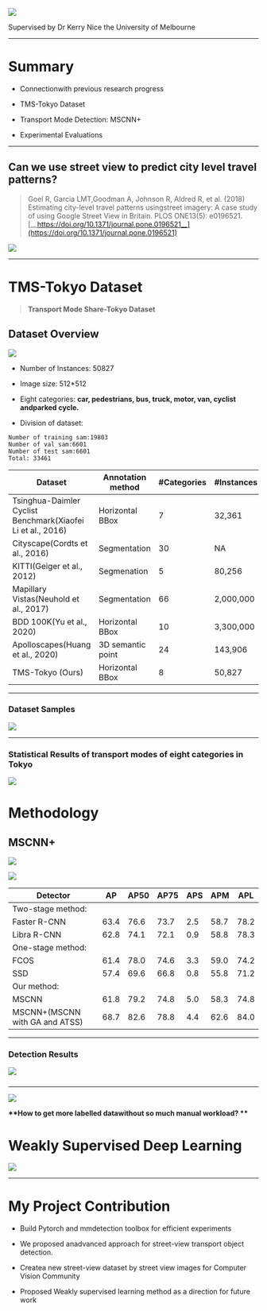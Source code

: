 ![](https://tcs.teambition.net/storage/111t15940627f4ff94eb138dc4e8b2058bb5?Signature=eyJhbGciOiJIUzI1NiIsInR5cCI6IkpXVCJ9.eyJBcHBJRCI6IjU5Mzc3MGZmODM5NjMyMDAyZTAzNThmMSIsIl9hcHBJZCI6IjU5Mzc3MGZmODM5NjMyMDAyZTAzNThmMSIsIl9vcmdhbml6YXRpb25JZCI6IiIsImV4cCI6MTU5MzU5MDYxMSwiaWF0IjoxNTkyOTg1ODExLCJyZXNvdXJjZSI6Ii9zdG9yYWdlLzExMXQxNTk0MDYyN2Y0ZmY5NGViMTM4ZGM0ZThiMjA1OGJiNSJ9.kH5aHHXGlA_tny5Gm63gtuLZ2x6Ia3PtSKFCyvlhx6c&download=image.png "")

Supervised by  Dr Kerry Nice the University of Melbourne

***

# Summary

- Connectionwith previous research progress

- TMS-Tokyo Dataset

- Transport Mode Detection: MSCNN+

- Experimental Evaluations

***

## Can we use street view to predict  city level travel patterns?

> Goel R, Garcia LMT,Goodman A, Johnson R, Aldred R, et al. (2018) Estimating city-level travel patterns usingstreet imagery: A case study of using Google Street View in Britain. PLOS ONE13(5): e0196521. [__https://doi.org/10.1371/journal.pone.0196521__](https://doi.org/10.1371/journal.pone.0196521)

![](https://tcs.teambition.net/storage/111t723db6e2a19281d286334fbca8b3095f?Signature=eyJhbGciOiJIUzI1NiIsInR5cCI6IkpXVCJ9.eyJBcHBJRCI6IjU5Mzc3MGZmODM5NjMyMDAyZTAzNThmMSIsIl9hcHBJZCI6IjU5Mzc3MGZmODM5NjMyMDAyZTAzNThmMSIsIl9vcmdhbml6YXRpb25JZCI6IiIsImV4cCI6MTU5MzU5MDYxMSwiaWF0IjoxNTkyOTg1ODExLCJyZXNvdXJjZSI6Ii9zdG9yYWdlLzExMXQ3MjNkYjZlMmExOTI4MWQyODYzMzRmYmNhOGIzMDk1ZiJ9.tlmxgZXe3dpLzmL-0nxjLddliloYCnTjJnaaSIqBAXI&download=image.png "")

***

# TMS-Tokyo Dataset

> **Transport Mode Share-Tokyo Dataset**

## Dataset Overview

![](https://tcs.teambition.net/storage/111t8f1849b9eaa6f1c31d7d9923ad08cad9?Signature=eyJhbGciOiJIUzI1NiIsInR5cCI6IkpXVCJ9.eyJBcHBJRCI6IjU5Mzc3MGZmODM5NjMyMDAyZTAzNThmMSIsIl9hcHBJZCI6IjU5Mzc3MGZmODM5NjMyMDAyZTAzNThmMSIsIl9vcmdhbml6YXRpb25JZCI6IiIsImV4cCI6MTU5MzU5MDYxMSwiaWF0IjoxNTkyOTg1ODExLCJyZXNvdXJjZSI6Ii9zdG9yYWdlLzExMXQ4ZjE4NDliOWVhYTZmMWMzMWQ3ZDk5MjNhZDA4Y2FkOSJ9.zycchwVGT5a31GAbob0kwUaUgo9kvvJZLYGLVqiLU2w&download=image.png "")

- Number of Instances: 50827

- Image size: 512*512

- Eight categories: __car, pedestrians, bus, truck, motor, van, cyclist andparked cycle.__

- Division of dataset:

```text
Number of training sam:19803
Number of val sam:6601
Number of test sam:6601
Total: 33461
```

| Dataset                                                     | Annotation method | #Categories | #Instances | #Images |
| ----------------------------------------------------------- | ----------------- | ----------- | ---------- | ------- |
| Tsinghua-Daimler Cyclist Benchmark(Xiaofei Li et al., 2016) | Horizontal BBox   | 7           | 32,361     | 14,674  |
| Cityscape(Cordts et al., 2016)                              | Segmentation      | 30          | NA         | 25,000  |
| KITTI(Geiger et al., 2012)                                  | Segmenation       | 5           | 80,256     | 14,999  |
| Mapillary Vistas(Neuhold et al., 2017)                      | Segmentation      | 66          | 2,000,000  | 25,000  |
| BDD 100K(Yu et al., 2020)                                   | Horizontal BBox   | 10          | 3,300,000  | 100,000 |
| Apolloscapes(Huang et al., 2020)                            | 3D semantic point | 24          | 143,906    | 89,430  |
| TMS-Tokyo (Ours)                                            | Horizontal BBox   | 8           | 50,827     | 33,461  |

***

### Dataset Samples

![](https://tcs.teambition.net/storage/111tcc23eb123de25ba5bca4f6bd62769497?Signature=eyJhbGciOiJIUzI1NiIsInR5cCI6IkpXVCJ9.eyJBcHBJRCI6IjU5Mzc3MGZmODM5NjMyMDAyZTAzNThmMSIsIl9hcHBJZCI6IjU5Mzc3MGZmODM5NjMyMDAyZTAzNThmMSIsIl9vcmdhbml6YXRpb25JZCI6IiIsImV4cCI6MTU5MzU5MDYxMSwiaWF0IjoxNTkyOTg1ODExLCJyZXNvdXJjZSI6Ii9zdG9yYWdlLzExMXRjYzIzZWIxMjNkZTI1YmE1YmNhNGY2YmQ2Mjc2OTQ5NyJ9.eLrGro7oSHQ7IFixlvV04Mb4kWFfu-C9DkXXrts6Sdo&download=image.png "")

***

### Statistical Results of transport modes of eight categories in Tokyo

![](https://tcs.teambition.net/storage/111ud34e43bc36eaa0af8d71c54972dcc82f?Signature=eyJhbGciOiJIUzI1NiIsInR5cCI6IkpXVCJ9.eyJBcHBJRCI6IjU5Mzc3MGZmODM5NjMyMDAyZTAzNThmMSIsIl9hcHBJZCI6IjU5Mzc3MGZmODM5NjMyMDAyZTAzNThmMSIsIl9vcmdhbml6YXRpb25JZCI6IjVkZGRmZjcxMzMwODBkMDAwMTZlODg2ZSIsImV4cCI6MTU5MzYwMjIwNywiaWF0IjoxNTkyOTk3NDA3LCJyZXNvdXJjZSI6Ii9zdG9yYWdlLzExMXVkMzRlNDNiYzM2ZWFhMGFmOGQ3MWM1NDk3MmRjYzgyZiJ9.RkRL-92UojtKxzsnAjHnsG4UbAE710lB3Ro1yQRcqRs&download=Screen+Shot+2020-06-24+at+9.16.42+PM.png "")

# Methodology

## MSCNN+

![](https://tcs.teambition.net/storage/111uf0ae0046556593e79cfd427aad11c35b?Signature=eyJhbGciOiJIUzI1NiIsInR5cCI6IkpXVCJ9.eyJBcHBJRCI6IjU5Mzc3MGZmODM5NjMyMDAyZTAzNThmMSIsIl9hcHBJZCI6IjU5Mzc3MGZmODM5NjMyMDAyZTAzNThmMSIsIl9vcmdhbml6YXRpb25JZCI6IjVkZGRmZjcxMzMwODBkMDAwMTZlODg2ZSIsImV4cCI6MTU5MzYwMjUxOCwiaWF0IjoxNTkyOTk3NzE4LCJyZXNvdXJjZSI6Ii9zdG9yYWdlLzExMXVmMGFlMDA0NjU1NjU5M2U3OWNmZDQyN2FhZDExYzM1YiJ9.azO1elrcU0fIg2Krl8DZ3Sfmmeq1p515FdVi0splr8U&download=Screen+Shot+2020-06-24+at+9.21.53+PM.png "")

![](https://tcs.teambition.net/storage/111te7ba0dfadc43934daefc7b430f8dccf4?Signature=eyJhbGciOiJIUzI1NiIsInR5cCI6IkpXVCJ9.eyJBcHBJRCI6IjU5Mzc3MGZmODM5NjMyMDAyZTAzNThmMSIsIl9hcHBJZCI6IjU5Mzc3MGZmODM5NjMyMDAyZTAzNThmMSIsIl9vcmdhbml6YXRpb25JZCI6IiIsImV4cCI6MTU5MzU5MDYxMSwiaWF0IjoxNTkyOTg1ODExLCJyZXNvdXJjZSI6Ii9zdG9yYWdlLzExMXRlN2JhMGRmYWRjNDM5MzRkYWVmYzdiNDMwZjhkY2NmNCJ9.hcuDN4wKN9Gr1nj6fPfC8vjNRQsWIjIHg095-Lsw4Ts&download=image.png "")

| Detector​                      | AP​  | AP50 | AP75 | APS | APM  | APL  |
| ------------------------------ | ---- | ---- | ---- | --- | ---- | ---- |
| Two-stage method:              |      |      |      |     |      |      |
| Faster R-CNN​                  | 63.4 | 76.6 | 73.7 | 2.5 | 58.7 | 78.2 |
| Libra R-CNN                    | 62.8 | 74.1 | 72.1 | 0.9 | 58.8 | 78.3 |
| One-stage method:              |      |      |      |     |      |      |
| FCOS                           | 61.4 | 78.0 | 74.6 | 3.3 | 59.0 | 74.2 |
| SSD                            | 57.4 | 69.6 | 66.8 | 0.8 | 55.8 | 71.2 |
| Our method:                    |      |      |      |     |      |      |
| MSCNN                          | 61.8 | 79.2 | 74.8 | 5.0 | 58.3 | 74.8 |
| MSCNN+(MSCNN with GA and ATSS) | 68.7 | 82.6 | 78.8 | 4.4 | 62.6 | 84.0 |

***

### Detection Results

![](https://tcs.teambition.net/storage/111ua623937b4ea290233e30691c64c95ece?Signature=eyJhbGciOiJIUzI1NiIsInR5cCI6IkpXVCJ9.eyJBcHBJRCI6IjU5Mzc3MGZmODM5NjMyMDAyZTAzNThmMSIsIl9hcHBJZCI6IjU5Mzc3MGZmODM5NjMyMDAyZTAzNThmMSIsIl9vcmdhbml6YXRpb25JZCI6IjVkZGRmZjcxMzMwODBkMDAwMTZlODg2ZSIsImV4cCI6MTU5MzYwMjY0MiwiaWF0IjoxNTkyOTk3ODQyLCJyZXNvdXJjZSI6Ii9zdG9yYWdlLzExMXVhNjIzOTM3YjRlYTI5MDIzM2UzMDY5MWM2NGM5NWVjZSJ9.4ArMNJl3euX9ypBRmJR7BlwcZqkNE8b0OTSObNQxPNQ&download=image.png "")

### 

***

![](https://tcs.teambition.net/storage/111tb2b92298815f8d780a09f8ef9477aee1?Signature=eyJhbGciOiJIUzI1NiIsInR5cCI6IkpXVCJ9.eyJBcHBJRCI6IjU5Mzc3MGZmODM5NjMyMDAyZTAzNThmMSIsIl9hcHBJZCI6IjU5Mzc3MGZmODM5NjMyMDAyZTAzNThmMSIsIl9vcmdhbml6YXRpb25JZCI6IiIsImV4cCI6MTU5MzU5MDYxMSwiaWF0IjoxNTkyOTg1ODExLCJyZXNvdXJjZSI6Ii9zdG9yYWdlLzExMXRiMmI5MjI5ODgxNWY4ZDc4MGEwOWY4ZWY5NDc3YWVlMSJ9.wM6T3bcaN9ACLsE4NDj41ed7I_2SqN_DfeeQ3V65Yew&download=image.png "")



__**How to get more labelled datawithout so much manual workload? **__

# Weakly Supervised Deep Learning

![](https://tcs.teambition.net/storage/111t762650f70e10b43f03201b21cf03da38?Signature=eyJhbGciOiJIUzI1NiIsInR5cCI6IkpXVCJ9.eyJBcHBJRCI6IjU5Mzc3MGZmODM5NjMyMDAyZTAzNThmMSIsIl9hcHBJZCI6IjU5Mzc3MGZmODM5NjMyMDAyZTAzNThmMSIsIl9vcmdhbml6YXRpb25JZCI6IiIsImV4cCI6MTU5MzU5MDYxMSwiaWF0IjoxNTkyOTg1ODExLCJyZXNvdXJjZSI6Ii9zdG9yYWdlLzExMXQ3NjI2NTBmNzBlMTBiNDNmMDMyMDFiMjFjZjAzZGEzOCJ9.nR3CYUl7XcE7mIs8FyQczg5MZjnV3xNWhUWZt_Y5vYE&download=image.png "")

***

# My Project Contribution

- Build Pytorch and mmdetection toolbox for efficient experiments

- We proposed anadvanced approach for street-view transport object detection.

- Createa new street-view dataset by street view images for Computer Vision Community

- Proposed Weakly supervised learning method as a direction for future work







